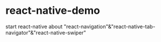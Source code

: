 # react-native-demo
start react-native about "react-navigation"&amp;"react-native-tab-navigator"&amp;"react-native-swiper"
